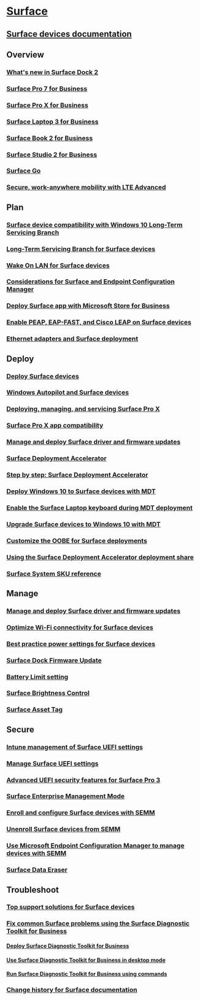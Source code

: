 # [Surface](index.yml)

## [Surface devices documentation](get-started.yml)

## Overview

### [What's new in Surface Dock 2](surface-dock-whats-new.md)
### [Surface Pro 7 for Business](https://www.microsoft.com/surface/business/surface-pro-7)
### [Surface Pro X for Business](https://www.microsoft.com/surface/business/surface-pro-x)
### [Surface Laptop 3 for Business](https://www.microsoft.com/surface/business/surface-laptop-3)
### [Surface Book 2 for Business](https://www.microsoft.com/surface/business/surface-book-2)
### [Surface Studio 2 for Business](https://www.microsoft.com/surface/business/surface-studio-2)
### [Surface Go](https://www.microsoft.com/surface/business/surface-go)
### [Secure, work-anywhere mobility with LTE Advanced](https://www.microsoft.com/surface/business/lte-laptops-and-tablets)

## Plan

### [Surface device compatibility with Windows 10 Long-Term Servicing Branch](surface-device-compatibility-with-windows-10-ltsc.md)
### [Long-Term Servicing Branch for Surface devices](ltsb-for-surface.md)
### [Wake On LAN for Surface devices](wake-on-lan-for-surface-devices.md)
### [Considerations for Surface and Endpoint Configuration Manager](considerations-for-surface-and-system-center-configuration-manager.md)
### [Deploy Surface app with Microsoft Store for Business](deploy-surface-app-with-windows-store-for-business.md)
### [Enable PEAP, EAP-FAST, and Cisco LEAP on Surface devices](enable-peap-eap-fast-and-cisco-leap-on-surface-devices.md)
### [Ethernet adapters and Surface deployment](ethernet-adapters-and-surface-device-deployment.md)

## Deploy

### [Deploy Surface devices](deploy.md)
### [Windows Autopilot and Surface devices](windows-autopilot-and-surface-devices.md)
### [Deploying, managing, and servicing Surface Pro X](surface-pro-arm-app-management.md)
### [Surface Pro X app compatibility](surface-pro-arm-app-performance.md)
### [Manage and deploy Surface driver and firmware updates](manage-surface-driver-and-firmware-updates.md)
### [Surface Deployment Accelerator](microsoft-surface-deployment-accelerator.md)
### [Step by step: Surface Deployment Accelerator](step-by-step-surface-deployment-accelerator.md)
### [Deploy Windows 10 to Surface devices with MDT](deploy-windows-10-to-surface-devices-with-mdt.md)
### [Enable the Surface Laptop keyboard during MDT deployment](enable-surface-keyboard-for-windows-pe-deployment.md)
### [Upgrade Surface devices to Windows 10 with MDT](upgrade-surface-devices-to-windows-10-with-mdt.md)
### [Customize the OOBE for Surface deployments](customize-the-oobe-for-surface-deployments.md)
### [Using the Surface Deployment Accelerator deployment share](using-the-sda-deployment-share.md)
### [Surface System SKU reference](surface-system-sku-reference.md)

## Manage

### [Manage and deploy Surface driver and firmware updates](manage-surface-driver-and-firmware-updates.md)
### [Optimize Wi-Fi connectivity for Surface devices](surface-wireless-connect.md)
### [Best practice power settings for Surface devices](maintain-optimal-power-settings-on-Surface-devices.md)
### [Surface Dock Firmware Update](surface-dock-firmware-update.md)
### [Battery Limit setting](battery-limit.md)
### [Surface Brightness Control](microsoft-surface-brightness-control.md)
### [Surface Asset Tag](assettag.md)


## Secure
### [Intune management of Surface UEFI settings](surface-manage-dfci-guide.md)
### [Manage Surface UEFI settings](manage-surface-uefi-settings.md)
### [Advanced UEFI security features for Surface Pro 3](advanced-uefi-security-features-for-surface-pro-3.md)
### [Surface Enterprise Management Mode](surface-enterprise-management-mode.md)
### [Enroll and configure Surface devices with SEMM](enroll-and-configure-surface-devices-with-semm.md)
### [Unenroll Surface devices from SEMM](unenroll-surface-devices-from-semm.md)
### [Use Microsoft Endpoint Configuration Manager to manage devices with SEMM](use-system-center-configuration-manager-to-manage-devices-with-semm.md)
### [Surface Data Eraser](microsoft-surface-data-eraser.md)

## Troubleshoot
### [Top support solutions for Surface devices](support-solutions-surface.md)
### [Fix common Surface problems using the Surface Diagnostic Toolkit for Business](surface-diagnostic-toolkit-for-business-intro.md)
#### [Deploy Surface Diagnostic Toolkit for Business](surface-diagnostic-toolkit-business.md)
#### [Use Surface Diagnostic Toolkit for Business in desktop mode](surface-diagnostic-toolkit-desktop-mode.md)
#### [Run Surface Diagnostic Toolkit for Business using commands](surface-diagnostic-toolkit-command-line.md)

### [Change history for Surface documentation](change-history-for-surface.md)
